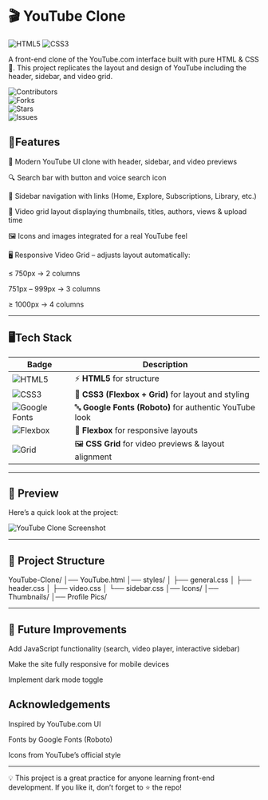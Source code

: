 
# 🎬 YouTube Clone
![HTML5](https://img.shields.io/badge/HTML5-pink?logo=html5) 
![CSS3](https://img.shields.io/badge/CSS3-purple?logo=css3) 

A front-end clone of the YouTube.com interface built with pure HTML & CSS 🎨.
This project replicates the layout and design of YouTube including the header, sidebar, and video grid.

![Contributors](https://img.shields.io/github/contributors/AnushkaJiah/HTML-CSS-Course?style=for-the-badge&color=ff006e)  
![Forks](https://img.shields.io/github/forks/AnushkaJiah/HTML-CSS-Course?style=for-the-badge&color=ff006e)  
![Stars](https://img.shields.io/github/stars/AnushkaJiah/HTML-CSS-Course?style=for-the-badge&color=ff006e)  
![Issues](https://img.shields.io/github/issues/AnushkaJiah/HTML-CSS-Course?style=for-the-badge&color=ff006e)  


## 🚀Features

🎨 Modern YouTube UI clone with header, sidebar, and video previews

🔍 Search bar with button and voice search icon

📂 Sidebar navigation with links (Home, Explore, Subscriptions, Library, etc.)

🎥 Video grid layout displaying thumbnails, titles, authors, views & upload time

🖼️ Icons and images integrated for a real YouTube feel

🖥️ Responsive Video Grid – adjusts layout automatically:

≤ 750px → 2 columns

751px – 999px → 3 columns

≥ 1000px → 4 columns

---

## 🖥️Tech Stack
| Badge | Description |
|-------|-------------|
| ![HTML5](https://img.shields.io/badge/html5-%23E34F26.svg?style=for-the-badge&logo=html5&logoColor=white) | ⚡ **HTML5** for structure |
| ![CSS3](https://img.shields.io/badge/css3-%231572B6.svg?style=for-the-badge&logo=css3&logoColor=white) | 🎨 **CSS3 (Flexbox + Grid)** for layout and styling |
| ![Google Fonts](https://img.shields.io/badge/Google%20Fonts-4285F4?style=for-the-badge&logo=google-fonts&logoColor=white) | 🔤 **Google Fonts (Roboto)** for authentic YouTube look |
| ![Flexbox](https://img.shields.io/badge/Flexbox-20232A?style=for-the-badge&logo=css3&logoColor=61DAFB) | 📐 **Flexbox** for responsive layouts |
| ![Grid](https://img.shields.io/badge/CSS%20Grid-1572B6?style=for-the-badge&logo=css3&logoColor=white) | 🖼️ **CSS Grid** for video previews & layout alignment |


---

## 📸 Preview

Here’s a quick look at the project:

![YouTube Clone Screenshot](Preview.jpg)

---

## 📂 Project Structure

YouTube-Clone/
│── YouTube.html
│── styles/
│    ├── general.css
│    ├── header.css
│    ├── video.css
│    └── sidebar.css
│── Icons/
│── Thumbnails/
│── Profile Pics/

---

## 📌 Future Improvements

Add JavaScript functionality (search, video player, interactive sidebar)

Make the site fully responsive for mobile devices

Implement dark mode toggle
## Acknowledgements

Inspired by YouTube.com UI

Fonts by Google Fonts (Roboto)

Icons from YouTube’s official style

---


💡 This project is a great practice for anyone learning front-end development. If you like it, don’t forget to ⭐ the repo!

